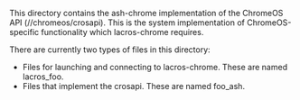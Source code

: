 This directory contains the ash-chrome implementation of the ChromeOS API
(//chromeos/crosapi). This is the system implementation of ChromeOS-specific
functionality which lacros-chrome requires.

There are currently two types of files in this directory:
  * Files for launching and connecting to lacros-chrome. These are named
    lacros_foo.
  * Files that implement the crosapi. These are named foo_ash.
